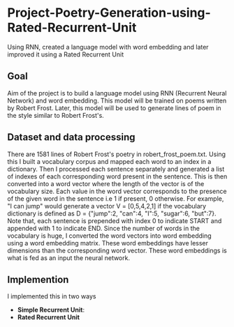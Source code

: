 Project-Poetry-Generation-using-Rated-Recurrent-Unit
====================================================
Using RNN, created a language model with word embedding and later improved it using a Rated Recurrent Unit

Goal
----
Aim of the project is to build a language model using RNN (Recurrent Neural Network) and word embedding. This model will be trained on poems written by Robert Frost. Later, this model will be used to generate lines of poem in the style similar to Robert Frost's.

Dataset and data processing
---------------------------
There are 1581 lines of Robert Frost's poetry in robert_frost_poem.txt. Using this I built a vocabulary corpus and mapped each word to an index in a dictionary. Then I processed each sentence separately and generated a list of indexes of each corresponding word present in the sentence. This is then converted into a word vector where the length of the vector is of the vocabulary size. Each value in the word vector corresponds to the presence of the given word in the sentence i.e 1 if present, 0 otherwise. For example, "I can jump" would generate a vector V = [0,5,4,2,1] if the vocabulary dictionary is defined as D = {"jump":2, "can":4, "I":5, "sugar":6, "but":7}. Note that, each sentence is prepended with index 0 to indicate START and appended with 1 to indicate END.
Since the number of words in the vocabulary is huge, I converted the word vectors into word embedding using a word embedding matrix. These word embeddings have lesser dimensions than the corresponding word vector. These word embeddings is what is fed as an input the neural network. 

Implemention
------------
I implemented this in two ways
* **Simple Recurrent Unit**: 
* **Rated Recurrent Unit**
